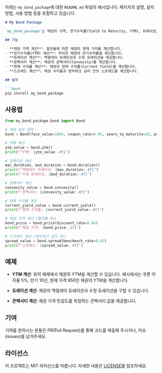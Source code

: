 아래는 `my_bond_package`에 대한 `README.md` 파일의 예시입니다. 패키지의 설명, 설치 방법, 사용 방법 등을 포함하고 있습니다.

```markdown
# My Bond Package

`my_bond_package`는 채권의 가격, 만기수익률(Yield to Maturity, YTM), 듀레이션, 콘벡서티 등을 계산할 수 있는 파이썬 패키지입니다. 금융 분석에서 채권의 주요 지표들을 계산하는 데 유용합니다.

## 기능

- **채권 가격 계산**: 할인율에 따른 채권의 현재 가치를 계산합니다.
- **만기수익률(YTM) 계산**: 주어진 채권의 만기수익률을 계산합니다.
- **듀레이션 계산**: 맥컬레이 듀레이션과 수정 듀레이션을 제공합니다.
- **콘벡서티 계산**: 채권의 콘벡서티(Convexity)를 계산합니다.
- **현재 수익률 계산**: 채권의 현재 수익률(Current Yield)을 계산합니다.
- **스프레드 계산**: 채권 수익률과 벤치마크 금리 간의 스프레드를 계산합니다.

## 설치

```bash
pip install my_bond_package
```

## 사용법

```python
from my_bond_package.bond import Bond

# 채권 정보 입력
bond = Bond(face_value=1000, coupon_rate=0.05, years_to_maturity=10, price=950, payment_frequency=2)

# YTM 계산
ytm_value = bond.ytm()
print(f"YTM: {ytm_value:.4f}")

# 듀레이션 계산
mac_duration, mod_duration = bond.duration()
print(f"맥컬레이 듀레이션: {mac_duration:.4f}")
print(f"수정 듀레이션: {mod_duration:.4f}")

# 콘벡서티 계산
convexity_value = bond.convexity()
print(f"콘벡서티: {convexity_value:.4f}")

# 현재 수익률 계산
current_yield_value = bond.current_yield()
print(f"현재 수익률: {current_yield_value:.4f}")

# 채권 가격 계산 (할인율 4%)
bond_price = bond.price(discount_rate=0.04)
print(f"채권 가격: {bond_price:.2f}")

# 스프레드 계산 (벤치마크 금리 3%)
spread_value = bond.spread(benchmark_rate=0.03)
print(f"스프레드: {spread_value:.4f}")
```

## 예제

- **YTM 계산**: 위의 예제에서 채권의 YTM을 계산할 수 있습니다. 예시에서는 쿠폰 이자율 5%, 만기 10년, 현재 가격 950인 채권의 YTM을 계산합니다.
  
- **듀레이션 계산**: 채권의 맥컬레이 듀레이션과 수정 듀레이션을 구할 수 있습니다.
  
- **콘벡서티 계산**: 채권 가격 민감도를 측정하는 콘벡서티 값을 제공합니다.

## 기여

기여를 원하시는 분들은 PR(Pull Request)를 통해 코드를 제출해 주시거나, 이슈(issues)를 남겨주세요. 

## 라이선스

이 프로젝트는 MIT 라이선스를 따릅니다. 자세한 내용은 [LICENSE](./LICENSE)를 참조하세요.
```

